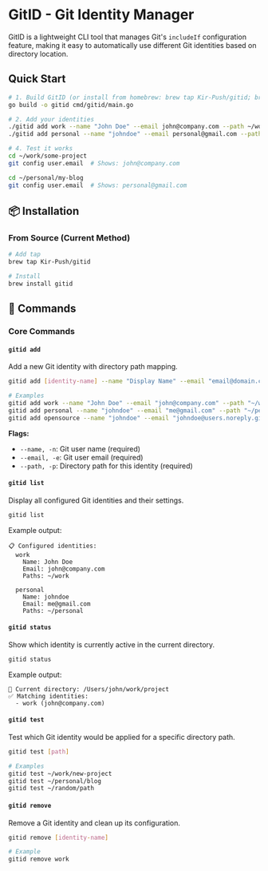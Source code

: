 # GitID - Git Identity Manager

GitID is a lightweight CLI tool that manages Git's `includeIf` configuration feature, making it easy to automatically use different Git identities based on directory location.

## Quick Start

```bash
# 1. Build GitID (or install from homebrew: brew tap Kir-Push/gitid; brew install gitid)
go build -o gitid cmd/gitid/main.go

# 2. Add your identities
./gitid add work --name "John Doe" --email john@company.com --path ~/work
./gitid add personal --name "johndoe" --email personal@gmail.com --path ~/personal

# 4. Test it works
cd ~/work/some-project
git config user.email  # Shows: john@company.com

cd ~/personal/my-blog  
git config user.email  # Shows: personal@gmail.com
```


## 📦 Installation

### From Source (Current Method)

```bash
# Add tap
brew tap Kir-Push/gitid

# Install
brew install gitid
```


## 🔧 Commands

### Core Commands

#### `gitid add`
Add a new Git identity with directory path mapping.

```bash
gitid add [identity-name] --name "Display Name" --email "email@domain.com" --path "/path/to/directory"

# Examples
gitid add work --name "John Doe" --email "john@company.com" --path "~/work"
gitid add personal --name "johndoe" --email "me@gmail.com" --path "~/personal"
gitid add opensource --name "johndoe" --email "johndoe@users.noreply.github.com" --path "~/opensource"
```

**Flags:**
- `--name, -n`: Git user name (required)
- `--email, -e`: Git user email (required) 
- `--path, -p`: Directory path for this identity (required)

#### `gitid list`
Display all configured Git identities and their settings.

```bash
gitid list
```

Example output:
```
📋 Configured identities:
  work
    Name: John Doe
    Email: john@company.com
    Paths: ~/work

  personal
    Name: johndoe
    Email: me@gmail.com
    Paths: ~/personal
```

#### `gitid status`
Show which identity is currently active in the current directory.

```bash
gitid status
```

Example output:
```
📍 Current directory: /Users/john/work/project
✅ Matching identities:
  - work (john@company.com)
```

#### `gitid test`
Test which Git identity would be applied for a specific directory path.

```bash
gitid test [path]

# Examples
gitid test ~/work/new-project
gitid test ~/personal/blog
gitid test ~/random/path
```

#### `gitid remove`
Remove a Git identity and clean up its configuration.

```bash
gitid remove [identity-name]

# Example
gitid remove work
```